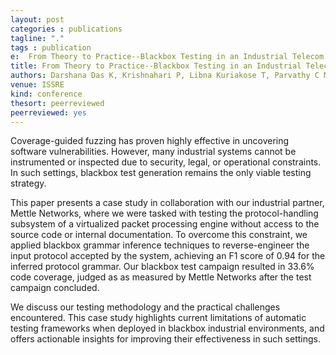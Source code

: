```yaml
---
layout: post
categories : publications
tagline: "."
tags : publication
e:  From Theory to Practice--Blackbox Testing in an Industrial Telecom Environment
title: From Theory to Practice--Blackbox Testing in an Industrial Telecom Environment
authors: Darshana Das K, Krishnahari P, Libna Kuriakose T, Parvathy C M, Ezudheen P, Abraham Jacob, Rahul Gopinath
venue: ISSRE
kind: conference
thesort: peerreviewed
peerreviewed: yes
---
```


Coverage-guided fuzzing has proven highly effective in uncovering software vulnerabilities.  However, many industrial systems cannot be instrumented or inspected due to security, legal, or operational constraints.  In such settings, blackbox test generation remains the only viable testing strategy.

This paper presents a case study in collaboration with our industrial partner, Mettle Networks, where we were tasked with testing the protocol-handling subsystem of a virtualized packet processing engine without access to the source code or internal documentation. To overcome this constraint, we applied blackbox grammar inference techniques to reverse-engineer the input protocol accepted by the system, achieving an F1 score of 0.94 for the inferred protocol grammar.  Our blackbox test campaign resulted in 33.6% code coverage, judged as as measured by Mettle Networks after the test campaign concluded.

We discuss our testing methodology and the practical challenges encountered. This case study highlights current limitations of automatic testing frameworks when deployed in blackbox industrial environments, and offers actionable insights for improving their effectiveness in such settings. 

[<em class="fa fa-book fa-lg" aria-hidden="true"></em>](https://raw.githubusercontent.com/rahulgopinath/rahulgopinath.github.io/master/resources/issre2025/das2025from.pdf "paper")
[<em class="fa fa-bookmark-o fa-lg" aria-hidden="true"></em>](https://raw.githubusercontent.com/rahulgopinath/rahulgopinath.github.io/master/resources/issre2025/das2025from.bib "reference")
[<em class="fa fa-desktop" aria-hidden="true"></em>](https://speakerdeck.com/rahulgopinath/from-theory-to-practice-blackbox-testing-in-an-industrial-telecom-environment)
